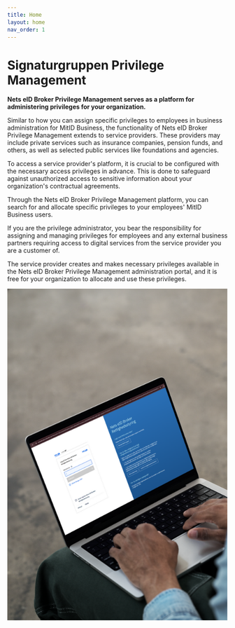 ```yaml
---
title: Home
layout: home
nav_order: 1
---
```


# Signaturgruppen Privilege Management

**Nets eID Broker Privilege Management serves as a platform for administering privileges for your organization.**

Similar to how you can assign specific privileges to employees in business administration for MitID Business, the functionality of Nets eID Broker Privilege Management extends to service providers. These providers may include private services such as insurance companies, pension funds, and others, as well as selected public services like foundations and agencies.

To access a service provider's platform, it is crucial to be configured with the necessary access privileges in advance. This is done to safeguard against unauthorized access to sensitive information about your organization's contractual agreements.

Through the Nets eID Broker Privilege Management platform, you can search for and allocate specific privileges to your employees' MitID Business users.

If you are the privilege administrator, you bear the responsibility for assigning and managing privileges for employees and any external business partners requiring access to digital services from the service provider you are a customer of.

The service provider creates and makes necessary privileges available in the Nets eID Broker Privilege Management administration portal, and it is free for your organization to allocate and use these privileges.

![MitID login](/assets/mitid-login1.png)
